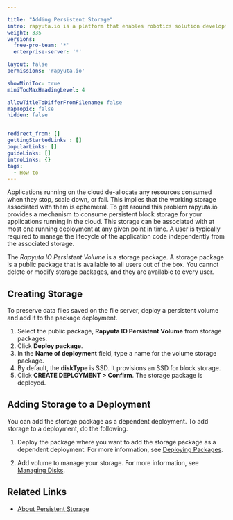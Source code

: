 ```yaml
---

title: "Adding Persistent Storage"
intro: rapyuta.io is a platform that enables robotics solution development by providing the necessary software infrastructure and facilitating the interaction between multiple stakeholders who contribute to the solution development.
weight: 335
versions:
  free-pro-team: '*'
  enterprise-server: '*'

layout: false
permissions: 'rapyuta.io'

showMiniToc: true
miniTocMaxHeadingLevel: 4

allowTitleToDifferFromFilename: false
mapTopic: false
hidden: false


redirect_from: []
gettingStartedLinks : []
popularLinks: []
guideLinks: []
introLinks: {}
tags:
  - How to
---
```


Applications running on the cloud de-allocate any resources consumed when they stop, scale down, or fail. This implies that the working storage associated with them is ephemeral. To get around this problem rapyuta.io provides a mechanism to consume persistent block storage for your applications running in the cloud. This storage can be associated with at most one running deployment at any given point in time. A user is typically required to manage the lifecycle of the application code independently from the associated storage.



The *Rapyuta IO Persistent Volume* is a storage package. A storage package is a public package that is available to all users out of the box. You cannot delete or modify storage packages, and they are available to every user.


## Creating Storage
To preserve data files saved on the file server, deploy a persistent volume and add it to the package deployment.

1. Select the public package, **Rapyuta IO Persistent Volume** from storage packages.
2. Click **Deploy package**.
3. In the **Name of deployment** field, type a name for the volume storage package.
4. By default, the **diskType** is SSD. It provisions an SSD for block storage.
5. Click **CREATE DEPLOYMENT > Confirm**. The storage package is deployed.

## Adding Storage to a Deployment
You can add the storage package as a dependent deployment. To add storage to a deployment, do the following.

1. Deploy the package where you want to add the storage package as a dependent deployment. For more information, see [Deploying Packages](/3_how-tos/33_software-development/334_deploy-packages).

2. Add volume to manage your storage. For more information, see [Managing Disks](/3_how-tos/33_software-development/336_creating-cloud-volume).

<!--
![add-volume](/images/core-concepts/deployments/adding-volume.png?classes=border,shadow&width=40pc)

3. Select the package deployment from the **Deployment** drop-down menu.
4. Select the package component where you want to attach the volume package from the **Applicable Component** drop-down menu.
5. Add the path where you want to add the volume package in the **Mount Path** field.
6. To create a deployment, click **Create Deployment>Confirm**. The storage deployment is added to the deployment.

-->
## Related Links
* [About Persistent Storage](/1_understanding-rio/12_core-concepts/#storage)
